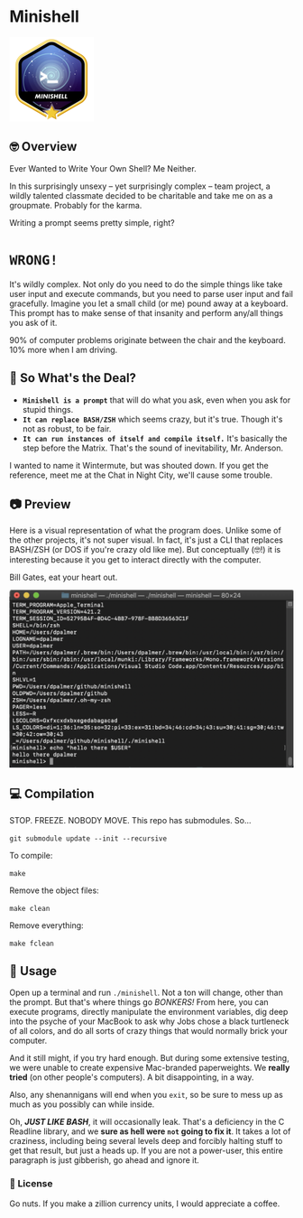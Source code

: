 # Minishell
<!-- ![dpalmer's 42 stats](https://badge42.vercel.app/api/v2/cli5pb141011308mh1fmi5qrq/stats?cursusId=21&coalitionId=271) -->

![Achievement Unlocked!](./assets/minishellm.png)

<!-- ![dpalmer's 42 minishell Score](https://badge42.vercel.app/api/v2/cli5pb141011308mh1fmi5qrq/project/2974759) -->

## 🤓 Overview
Ever Wanted to Write Your Own Shell? Me Neither.

In this surprisingly unsexy – yet surprisingly complex – team project, a wildly talented classmate decided to be charitable and take me on as a groupmate. Probably for the karma.

Writing a prompt seems pretty simple, right?

# `WRONG!`

It's wildly complex. Not only do you need to do the simple things like take user input and execute commands, but you need to parse user input and fail gracefully. Imagine you let a small child (or me) pound away at a keyboard. This prompt has to make sense of that insanity and perform any/all things you ask of it.

90% of computer problems originate between the chair and the keyboard. 10% more when I am driving.

## 🧐 So What's the Deal?
- **`Minishell is a prompt`** that will do what you ask, even when you ask for stupid things.
- **`It can replace BASH/ZSH`** which seems crazy, but it's true. Though it's not as robust, to be fair.
- **`It can run instances of itself and compile itself.`** It's basically the step before the Matrix. That's the sound of inevitability, Mr. Anderson.

I wanted to name it Wintermute, but was shouted down. If you get the reference, meet me at the Chat in Night City, we'll cause some trouble.

## 📷 Preview
Here is a visual representation of what the program does. Unlike some of the other projects, it's not super visual. In fact, it's just a CLI that replaces BASH/ZSH (or DOS if you're crazy old like me). But conceptually (🤓!) it is interesting because it you get to interact directly with the computer. 

Bill Gates, eat your heart out.

![Screenshot](./assets/minishell.png)

## 💻 Compilation

STOP. FREEZE. NOBODY MOVE.
This repo has submodules. So...

```git submodule update --init --recursive```

To compile:

```make```

Remove the object files:

```make clean```

Remove everything:

```make fclean```

## 🤡 Usage
Open up a terminal and run ```./minishell```. Not a ton will change, other than the prompt. But that's where things go *BONKERS!* From here, you can execute programs, directly manipulate the environment variables, dig deep into the psyche of your MacBook to ask why Jobs chose a black turtleneck of all colors, and do all sorts of crazy things that would normally brick your computer. 

And it still might, if you try hard enough. But during some extensive testing, we were unable to create expensive Mac-branded paperweights. We **really tried** (on other people's computers). A bit disappointing, in a way.

Also, any shenannigans will end when you ```exit```, so be sure to mess up as much as you possibly can while inside.

Oh, ***JUST LIKE BASH***, it will occasionally leak. That's a deficiency in the C Readline library, and we **sure as hell were `not` going to fix it**. It takes a lot of craziness, including being several levels deep and forcibly halting stuff to get that result, but just a heads up. If you are not a power-user, this entire paragraph is just gibberish, go ahead and ignore it.

### 📝 License
Go nuts. If you make a zillion currency units, I would appreciate a coffee.
